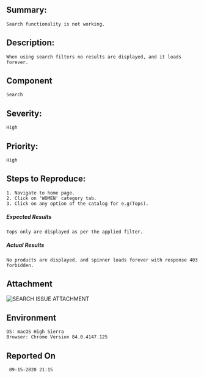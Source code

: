## Summary:
    Search functionality is not working.
## Description:
    When using search filters no results are displayed, and it loads forever.
## Component
    Search
## Severity:
    High
## Priority:
    High
## Steps to Reproduce:
    1. Navigate to home page.
    2. Click on 'WOMEN' category tab.
    3. Click on any option of the catalog for e.g(Tops).
##### Expected Results
    Tops only are displayed as per the applied filter.
##### Actual Results
    No products are displayed, and spinner loads forever with response 403 forbidden.
## Attachment
![SEARCH ISSUE ATTACHMENT](https://git.toptal.com/screening/ahmed-hamada/raw/master/1_E2E_Tests/search-attachment.png)
## Environment
    OS: macOS High Sierra
    Browser: Chrome Version 84.0.4147.125
## Reported On
     09-15-2020 21:15 